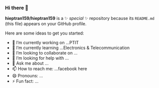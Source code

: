 ### Hi there 👋


**hieptran159/hieptran159** is a ✨ _special_ ✨ repository because its `README.md` (this file) appears on your GitHub profile.

Here are some ideas to get you started:

- 🔭 I’m currently working on ...PTIT
- 🌱 I’m currently learning ...Electronics & Telecommunication
- 👯 I’m looking to collaborate on ...
- 🤔 I’m looking for help with ...
- 💬 Ask me about ...
- 📫 How to reach me: ...facebook here
- 😄 Pronouns: ...
- ⚡ Fun fact: ...

